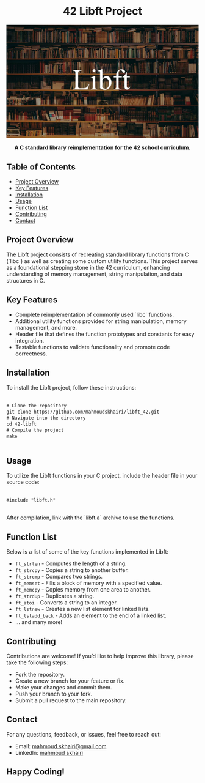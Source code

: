 <h1 align="center">42 Libft Project</h1>
<!-- HTML for the image (replace with an actual path or URL) -->
<img src="libft_image.webp" alt="Libft Logo" style="max-width: 100%; height: auto;">
<p align="center">
  <strong>A C standard library reimplementation for the 42 school curriculum.</strong>
</p>

<h2>Table of Contents</h2>
<ul>
  <li><a href="#project-overview">Project Overview</a></li>
  <li><a href="#key-features">Key Features</a></li>
  <li><a href="#installation">Installation</a></li>
  <li><a href="#usage">Usage</a></li>
  <li><a href="#functions">Function List</a></li>
  <li><a href="#contributing">Contributing</a></li>
  <li><a href="#contact">Contact</a></li>
</ul>

<h2 id="project-overview">Project Overview</h2>
<p>
  The Libft project consists of recreating standard library functions from C (`libc`) as well as creating some custom utility functions. This project serves as a foundational stepping stone in the 42 curriculum, enhancing understanding of memory management, string manipulation, and data structures in C.
</p>

<h2 id="key-features">Key Features</h2>
<ul>
  <li>Complete reimplementation of commonly used `libc` functions.</li>
  <li>Additional utility functions provided for string manipulation, memory management, and more.</li>
  <li>Header file that defines the function prototypes and constants for easy integration.</li>
  <li>Testable functions to validate functionality and promote code correctness.</li>
</ul>

<h2 id="installation">Installation</h2>
<p>To install the Libft project, follow these instructions:</p>
<pre>
<code>
# Clone the repository
git clone https://github.com/mahmoudskhairi/libft_42.git
# Navigate into the directory
cd 42-libft
# Compile the project
make
</code>
</pre>

<h2 id="usage">Usage</h2>
<p>To utilize the Libft functions in your C project, include the header file in your source code:</p>
<pre>
<code>
#include "libft.h"
</code>
</pre>

<p>After compilation, link with the `libft.a` archive to use the functions.</p>

<h2 id="functions">Function List</h2>
<p>Below is a list of some of the key functions implemented in Libft:</p>
<ul>
  <li><code>ft_strlen</code> - Computes the length of a string.</li>
  <li><code>ft_strcpy</code> - Copies a string to another buffer.</li>
  <li><code>ft_strcmp</code> - Compares two strings.</li>
  <li><code>ft_memset</code> - Fills a block of memory with a specified value.</li>
  <li><code>ft_memcpy</code> - Copies memory from one area to another.</li>
  <li><code>ft_strdup</code> - Duplicates a string.</li>
  <li><code>ft_atoi</code> - Converts a string to an integer.</li>
  <li><code>ft_lstnew</code> - Creates a new list element for linked lists.</li>
  <li><code>ft_lstadd_back</code> - Adds an element to the end of a linked list.</li>
  <li>... and many more!</li>
</ul>

<h2 id="contributing">Contributing</h2>
<p>Contributions are welcome! If you’d like to help improve this library, please take the following steps:</p>
<ul>
  <li>Fork the repository.</li>
  <li>Create a new branch for your feature or fix.</li>
  <li>Make your changes and commit them.</li>
  <li>Push your branch to your fork.</li>
  <li>Submit a pull request to the main repository.</li>
</ul>

<h2 id="contact">Contact</h2>
<p>For any questions, feedback, or issues, feel free to reach out:</p>
<ul>
  <li>Email: <a href="mailto:mahmoud.skhairi@gmail.com">mahmoud.skhairi@gmail.com</a></li>
  <li>LinkedIn: <a href="https://www.linkedin.com/in/mahmoud-skhairi" target="_blank">mahmoud skhairi</a></li>
</ul>

<h2>Happy Coding!</h2>
